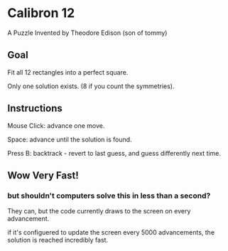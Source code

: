 # Calibron 12
A Puzzle Invented by Theodore Edison (son of tommy)

## Goal
Fit all 12 rectangles into a perfect square.

Only one solution exists. (8 if you count the symmetries).


## Instructions
Mouse Click: advance one move.

Space: advance until the solution is found.

Press B:  backtrack - revert to last guess, and guess differently next time.

## Wow Very Fast!
### but shouldn't computers solve this in less than a second?

They can, but the code currently draws to the screen on every advancement.

if it's configuered to update the screen every 5000 advancements, the solution is reached incredibly fast.
